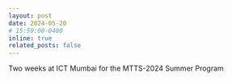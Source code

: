 ```yaml
---
layout: post
date: 2024-05-20 
# 15:59:00-0400
inline: true
related_posts: false
---
```


Two weeks at ICT Mumbai for the MTTS-2024 Summer Program
